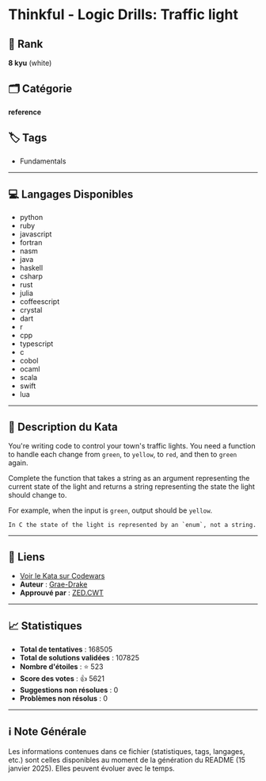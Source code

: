 # Thinkful - Logic Drills: Traffic light

## 🏅 Rank
**8 kyu** (white)

## 🗂️ Catégorie
**reference**

## 🏷️ Tags
- Fundamentals

---

## 💻 Langages Disponibles
- python
- ruby
- javascript
- fortran
- nasm
- java
- haskell
- csharp
- rust
- julia
- coffeescript
- crystal
- dart
- r
- cpp
- typescript
- c
- cobol
- ocaml
- scala
- swift
- lua

---

## 📜 Description du Kata

You're writing code to control your town's traffic lights. You need a function to handle each change from `green`, to `yellow`, to `red`, and then to `green` again. 

Complete the function that takes a string as an argument representing the current state of the light and returns a string representing the state the light should change to.

For example, when the input is `green`, output should be `yellow`.

```if:c
In C the state of the light is represented by an `enum`, not a string.
```

---

## 🔗 Liens
- [Voir le Kata sur Codewars](https://www.codewars.com/kata/58649884a1659ed6cb000072)
- **Auteur** : [Grae-Drake](https://www.codewars.com/users/Grae-Drake)
- **Approuvé par** : [ZED.CWT](https://www.codewars.com/users/ZED.CWT)

---

## 📈 Statistiques
- **Total de tentatives** : 168505
- **Total de solutions validées** : 107825
- **Nombre d'étoiles** : ⭐ 523
- **Score des votes** : 👍 5621
- **Suggestions non résolues** : 0
- **Problèmes non résolus** : 0

---

## ℹ️ Note Générale
Les informations contenues dans ce fichier (statistiques, tags, langages, etc.) sont celles disponibles au moment de la génération du README (15 janvier 2025). Elles peuvent évoluer avec le temps.

